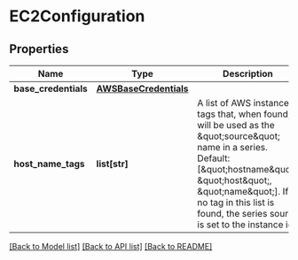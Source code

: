 # EC2Configuration

## Properties
Name | Type | Description | Notes
------------ | ------------- | ------------- | -------------
**base_credentials** | [**AWSBaseCredentials**](AWSBaseCredentials.md) |  | [optional] 
**host_name_tags** | **list[str]** | A list of AWS instance tags that, when found, will be used as the \&quot;source\&quot; name in a series.  Default: [\&quot;hostname\&quot;, \&quot;host\&quot;, \&quot;name\&quot;].  If no tag in this list is found, the series source is set to the instance id. | [optional] 

[[Back to Model list]](../README.md#documentation-for-models) [[Back to API list]](../README.md#documentation-for-api-endpoints) [[Back to README]](../README.md)


